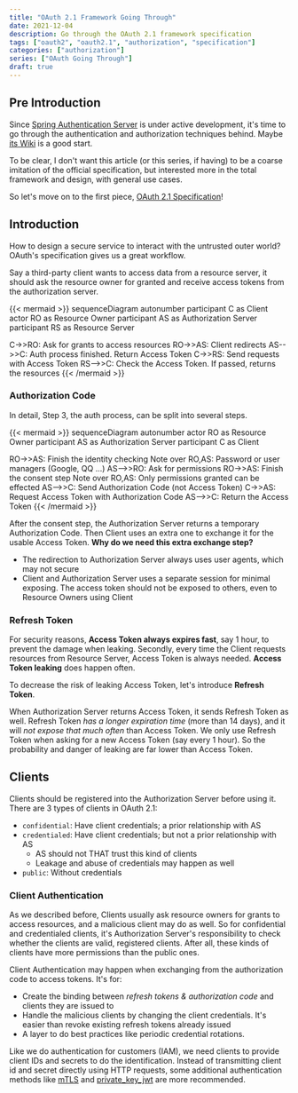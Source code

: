 ```yaml
---
title: "OAuth 2.1 Framework Going Through"
date: 2021-12-04
description: Go through the OAuth 2.1 framework specification
tags: ["oauth2", "oauth2.1", "authorization", "specification"]
categories: ["authorization"]
series: ["OAuth Going Through"]
draft: true
---
```


## Pre Introduction

Since [Spring Authentication Server](https://github.com/spring-projects/spring-authorization-server) is under active development, it's time to go through the authentication and authorization techniques behind. Maybe [its Wiki](https://github.com/spring-projects/spring-authorization-server/wiki/OAuth-2.0-Specifications) is a good start.

To be clear, I don't want this article (or this series, if having) to be a coarse imitation of the official specification, but interested more in the total framework and design, with general use cases.

So let's move on to the first piece, [OAuth 2.1 Specification](https://datatracker.ietf.org/doc/html/draft-ietf-oauth-v2-1-04)!

## Introduction

How to design a secure service to interact with the untrusted outer world? OAuth's specification gives us a great workflow.

Say a third-party client wants to access data from a resource server, it should ask the resource owner for granted and receive access tokens from the authorization server.

{{< mermaid >}}
sequenceDiagram
  autonumber
  participant C as Client
  actor RO as Resource Owner
  participant AS as Authorization Server
  participant RS as Resource Server

  C->>RO: Ask for grants to access resources
  RO->>AS: Client redirects
  AS-->>C: Auth process finished. Return Access Token
  C->>RS: Send requests with Access Token
  RS-->>C: Check the Access Token. If passed, returns the resources
{{< /mermaid >}}

### Authorization Code

In detail, Step 3, the auth process, can be split into several steps.

{{< mermaid >}}
sequenceDiagram
  autonumber
  actor RO as Resource Owner
  participant AS as Authorization Server
  participant C as Client

  RO->>AS: Finish the identity checking
  Note over RO,AS: Password or user managers (Google, QQ ...)
  AS-->>RO: Ask for permissions
  RO->>AS: Finish the consent step
  Note over RO,AS: Only permissions granted can be effected
  AS-->>C: Send Authorization Code (not Access Token)
  C->>AS: Request Access Token with Authorization Code
  AS-->>C: Return the Access Token
{{< /mermaid >}}

After the consent step, the Authorization Server returns a temporary Authorization Code. Then Client uses an extra one to exchange it for the usable Access Token. **Why do we need this extra exchange step?**

* The redirection to Authorization Server always uses user agents, which may not secure
* Client and Authorization Server uses a separate session for minimal exposing. The access token should not be exposed to others, even to Resource Owners using Client

### Refresh Token

For security reasons, **Access Token always expires fast**, say 1 hour, to prevent the damage when leaking. Secondly, every time the Client requests resources from Resource Server, Access Token is always needed. **Access Token leaking** does happen often.

To decrease the risk of leaking Access Token, let's introduce **Refresh Token**.

When Authorization Server returns Access Token, it sends Refresh Token as well. Refresh Token _has a longer expiration time_ (more than 14 days), and it will _not expose that much often_ than Access Token. We only use Refresh Token when asking for a new Access Token (say every 1 hour). So the probability and danger of leaking are far lower than Access Token.

## Clients

Clients should be registered into the Authorization Server before using it. There are 3 types of clients in OAuth 2.1:

* `confidential`: Have client credentials; a prior relationship with AS
* `credentialed`: Have client credentials; but not a prior relationship with AS
  * AS should not THAT trust this kind of clients
  * Leakage and abuse of credentials may happen as well
* `public`: Without credentials

### Client Authentication

As we described before, Clients usually ask resource owners for grants to access resources, and a malicious client may do as well. So for confidential and credentialed clients, it's Authorization Server's responsibility to check whether the clients are valid, registered clients. After all, these kinds of clients have more permissions than the public ones.

Client Authentication may happen when exchanging from the authorization code to access tokens. It's for:

* Create the binding between _refresh tokens & authorization code_ and clients they are issued to
* Handle the malicious clients by changing the client credentials. It's easier than revoke existing refresh tokens already issued
* A layer to do best practices like periodic credential rotations.

Like we do authentication for customers (IAM), we need clients to provide client IDs and secrets to do the identification. Instead of transmitting client id and secret directly using HTTP requests, some additional authentication methods like [mTLS](https://datatracker.ietf.org/doc/html/rfc8705) and [private_key_jwt](https://datatracker.ietf.org/doc/html/draft-ietf-oauth-v2-1-04#ref-OpenID) are more recommended.
